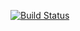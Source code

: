 [![Build Status](https://app.travis-ci.com/frankx2023/swe1-poll-application.svg?token=Lf8BbEtxFxcYQ9admCkk&branch=main)](https://app.travis-ci.com/frankx2023/swe1-poll-application)
